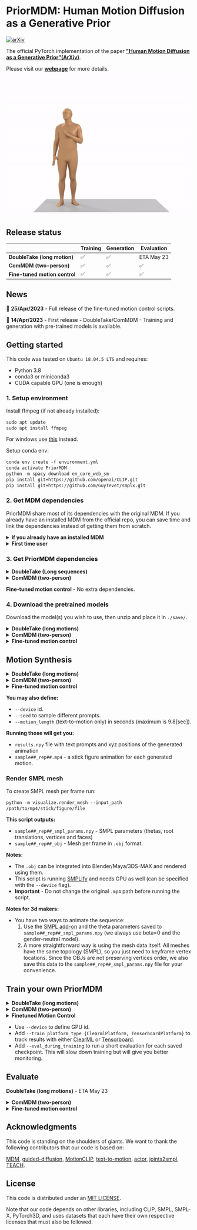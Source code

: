 # PriorMDM: Human Motion Diffusion as a Generative Prior


[![arXiv](https://img.shields.io/badge/arXiv-<2303.01418>-<COLOR>.svg)](https://arxiv.org/abs/2303.01418)

The official PyTorch implementation of the paper [**"Human Motion Diffusion as a Generative Prior"(ArXiv)**](https://arxiv.org/abs/2303.01418).

Please visit our [**webpage**](https://priormdm.github.io/priorMDM-page/) for more details.

![teaser](https://github.com/priorMDM/priorMDM-page/raw/main/static/figures/teaser.gif)

## Release status

|  | Training | Generation | Evaluation |
| --- | ----------- | ----------- | ----------- |
| **DoubleTake (long motion)** | ✅ | ✅ | ETA May 23 |
| **ComMDM (two-person)** | ✅ | ✅ | ✅ |
| **Fine-tuned motion control** | ✅ | ✅ | ✅ |

## News

📢 **25/Apr/2023** - Full release of the fine-tuned motion control scripts.

📢 **14/Apr/2023** - First release - DoubleTake/ComMDM - Training and generation with pre-trained models is available.

## Getting started

This code was tested on `Ubuntu 18.04.5 LTS` and requires:

* Python 3.8
* conda3 or miniconda3
* CUDA capable GPU (one is enough)

### 1. Setup environment 

Install ffmpeg (if not already installed):

```shell
sudo apt update
sudo apt install ffmpeg
```
For windows use [this](https://www.geeksforgeeks.org/how-to-install-ffmpeg-on-windows/) instead.

Setup conda env:
```shell
conda env create -f environment.yml
conda activate PriorMDM
python -m spacy download en_core_web_sm
pip install git+https://github.com/openai/CLIP.git
pip install git+https://github.com/GuyTevet/smplx.git
```

### 2. Get MDM dependencies

PriorMDM share most of its dependencies with the original MDM. 
If you already have an installed MDM from the official repo, you can save time and link the dependencies instead of getting them from scratch.

<details>
  <summary><b>If you already have an installed MDM</b></summary>

**Link from installed MDM**

Before running the following bash script, first change the path to the full path to your installed MDM

```bash
bash prepare/link_mdm.sh
```

</details>


<details>
  <summary><b>First time user</b></summary>

**Download dependencies:**

```bash
bash prepare/download_smpl_files.sh
bash prepare/download_glove.sh
bash prepare/download_t2m_evaluators.sh
```

**Get HumanML3D dataset** (For all applications):

Follow the instructions in [HumanML3D](https://github.com/EricGuo5513/HumanML3D.git),
then copy the result dataset to our repository:

```shell
cp -r ../HumanML3D/HumanML3D ./dataset/HumanML3D
```

</details>

### 3. Get PriorMDM dependencies

<details>
  <summary><b>DoubleTake (Long sequences)</b></summary>

**BABEL dataset**

Download the processed version [here](https://drive.google.com/file/d/18a4eRh8mbIFb55FMHlnmI8B8tSTkbp4t/view?usp=share_link), and place it at `./dataset/babel`

**SMPLH dependencies**

Download [here](https://drive.google.com/file/d/1zHTQ1VrVgr-qGl_ahc0UDgHlXgnwx_lM/view?usp=share_link), and place it at `./bodymodels`


</details>

<details>
  <summary><b>ComMDM (two-person)</b></summary>

**3DPW dataset**

For ComMDM, we cleaned [3DPW](https://virtualhumans.mpi-inf.mpg.de/3DPW/) and converted it to HumanML3D format. 

Download the processed version [here](https://drive.google.com/file/d/1INxPiUuyrBAF71WjVj4Ztb1blsI2trth/view?usp=share_link), and place it at `./dataset/3dpw`

</details>

  **Fine-tuned motion control** - No extra dependencies.


### 4. Download the pretrained models

Download the model(s) you wish to use, then unzip and place it in `./save/`.

<details>
  <summary><b>DoubleTake (long motions)</b></summary>

* [my_humanml-encoder-512](https://drive.google.com/file/d/1RCqyKfj7TLSp6VzwrKa84ldEaXmVma1a/view?usp=share_link) (This is a reproduction of MDM best model without any changes)
* [Babel_TrasnEmb_GeoLoss](https://drive.google.com/file/d/1sHQncaaYhyheeItnAiDOsxw_mpcbpLYr/view?usp=share_link)

</details>

<details>
  <summary><b>ComMDM (two-person)</b></summary>

* [pw3d_text](https://drive.google.com/file/d/1QFIEUd8TEto0AoVQnzsWflrrbHJBZJOG/view?usp=share_link) (for text-to-motion)
* [pw3d_prefix](https://drive.google.com/file/d/10DL9iOr5VlgsikTVvV_sJ8oX86ycd9xE/view?usp=share_link) (for prefix completion)

</details>

<details>
  <summary><b>Fine-tuned motion control</b></summary>

* [root_horizontal_control](https://drive.google.com/file/d/1xLNza6S8Iz2MqSlMJnL38FPqTQhGnqfY/view?usp=share_link) 
(Finetuned the base model for 80,000 steps on (horizontal part of) root control objective)
* [left_wrist_control](https://drive.google.com/file/d/17h98FQhu6dFj70YCopFHT4sL6jZOf42U/view?usp=share_link)
(Finetuned the base model for 80,000 steps on left wrist control objective)
* [right_foot_control](https://drive.google.com/file/d/1QqHAYZ3hbDtsHwJ2Gy4nsfgMwaHvnSOq/view?usp=share_link)
(Finetuned the base model for 80,000 steps on right foor control objective)

</details>

## Motion Synthesis 
<details>
  <summary><b>DoubleTake (long motions)</b></summary>

Reproduce random text prompts:
```shell
python -m sample.double_take --model_path ./save/my_humanml_trans_enc_512/model000200000.pt --num_samples 4 --handshake_size 20 --blend_len 10
```
Reproduce out of text file:
```shell
python -m sample.double_take --model_path ./save/my_humanml_trans_enc_512/model000200000.pt --handshake_size 20 --blend_len 10 --input_text ./assets/dt_text_example.txt 
```

Reproduce out of csv file (can determine each sequence length):
```shell
python -m sample.double_take --model_path ./save/my_humanml_trans_enc_512/model000200000.pt --handshake_size 20 --blend_len 10 --input_text ./assets/dt_csv_example.csv 
```

It will look something like this:

![example](assets/DoubleTake/doubleTake_example.gif)

</details>


<details>
  <summary><b>ComMDM (two-person)</b></summary>

**Text-to-Motion**

Reproduce paper text prompts:
```shell
python -m sample.two_person_text2motion --model_path ./save/pw3d_text/model000100000.pt --input_text ./assets/two_person_text_prompts.txt
```

It will look something like this:

![example](assets/ComMDM/example_capoeira.gif)

**Prefix completion**

Complete unseen motion prefixes:
```shell
python -m sample.two_person_prefix_completion --model_path ./save/pw3d_prefix/model000050000.pt
```

It will look something like this:

![example](assets/ComMDM/example_prefix.gif)

Blue frames are the input prefix and orange frames are the generated completion.


**Visualize dataset**

Unfortunately, 3DPW dataset is not clean, even after our process. To get samples of it run:
```shell
python -m sample.two_person_text2motion --model_path ./save/humanml_trans_enc_512/model000200000.pt --sample_gt
```

</details>

<details>
  <summary><b>Fine-tuned motion control</b></summary>

**Horizontal Root Control**

Sample the horizontal part of the root trajectory from the test set of HumanML3D, and generate a motion with the given trajectory (note that the vertical part of the trajectory is predicted by the model). To make the generation unconditioned on text we add `--guidance_param 0`.
```shell
python -m sample.finetuned_motion_control --model_path save/root_horizontal_finetuned/model000280000.pt --guidance_param 0
```

It will look something like this:

![example](assets/Fine-tuned_motion_control/root_control_example.gif)

Use `--show_input` if you wish to plot the motion from which the control features were taken from.

Add a text condition with `--text_condition`. Note that by default, we use classifier-free-guidance with scale of 2.5.
```shell
python -m sample.finetuned_motion_control --model_path save/root_horizontal_finetuned/model000280000.pt --text_condition "a person is raising hands"
```

**Left Wrist Control**

Sample the relative trajectory of the left wrist w.r.t the root trajectory from the test set of HumanML3D, and generate a motion with the given left wrist relative trajectory. To make the generation unconditioned on text we add `--guidance_param 0`.
```shell
python -m sample.finetuned_motion_control --model_path save/left_wrist_finetuned/model000280000.pt --guidance_param 0
```

It will look something like this:

![example](assets/Fine-tuned_motion_control/left_wrist_control_example.gif)

Add a text condition with `--text_condition`. Note that by default, we use classifier-free-guidance with scale of 2.5.
```shell
python -m sample.finetuned_motion_control --model_path save/left_wrist_finetuned/model000280000.pt --text_condition "a person is walking in a circle"
```
</details>


**You may also define:**
* `--device` id.
* `--seed` to sample different prompts.
* `--motion_length` (text-to-motion only) in seconds (maximum is 9.8[sec]).

**Running those will get you:**

* `results.npy` file with text prompts and xyz positions of the generated animation
* `sample##_rep##.mp4` - a stick figure animation for each generated motion.

### Render SMPL mesh

To create SMPL mesh per frame run:

```shell
python -m visualize.render_mesh --input_path /path/to/mp4/stick/figure/file
```

**This script outputs:**
* `sample##_rep##_smpl_params.npy` - SMPL parameters (thetas, root translations, vertices and faces)
* `sample##_rep##_obj` - Mesh per frame in `.obj` format.

**Notes:**
* The `.obj` can be integrated into Blender/Maya/3DS-MAX and rendered using them.
* This script is running [SMPLify](https://smplify.is.tue.mpg.de/) and needs GPU as well (can be specified with the `--device` flag).
* **Important** - Do not change the original `.mp4` path before running the script.

**Notes for 3d makers:**
* You have two ways to animate the sequence:
  1. Use the [SMPL add-on](https://smpl.is.tue.mpg.de/index.html) and the theta parameters saved to `sample##_rep##_smpl_params.npy` (we always use beta=0 and the gender-neutral model).
  1. A more straightforward way is using the mesh data itself. All meshes have the same topology (SMPL), so you just need to keyframe vertex locations. 
     Since the OBJs are not preserving vertices order, we also save this data to the `sample##_rep##_smpl_params.npy` file for your convenience.
     

## Train your own PriorMDM

<details>
  <summary><b>DoubleTake (long motions)</b></summary>

**HumanML3D best model**
Retraining HumanML3D is not needed as we use the original trained model from MDM. 
Yet, for completeness this repository supports this training as well:
```shell
python -m train.train_mdm --save_dir save/my_humanML_bestmodel --dataset humanml 
```

**Babel best model**
```shell
python -m train.train_mdm --save_dir ./save/my_Babel_TrasnEmb_GeoLoss --dataset babel --latent_dim 512 --batch_size 64 --diffusion_steps 1000 --num_steps 10000000 --min_seq_len 45 --max_seq_len 250 --lambda_rcxyz 1.0 --lambda_fc 1.0 --lambda_vel 1.0
```

</details>


<details>
  <summary><b>ComMDM (two-person)</b></summary>

**Text-to-Motion**

Download the pretrained model for text-to-motion training [from here](https://drive.google.com/file/d/1PE0PK8e5a5j-7-Xhs5YET5U5pGh0c821/view?usp=sharing) and place it in `./save/`. Then train with:

```shell
python -m train.train_mdm_multi --pretrained_path ./save/humanml_trans_enc_512/model000200000.pt --multi_train_mode text --multi_train_splits train,validation --save_dir ./save/my_pw3d_text
```

**Prefix Completion**

Download the pretrained model for prefix training [from here](https://drive.google.com/file/d/1PrUoHIiM1ICvL_oOBsB-J6YVJ1kzVRu_/view?usp=share_link) and place it in `./save/`. Then train with:

```shell
python -m train.train_mdm_multi --pretrained_path ./save/humanml_trans_enc_512_prefix_finetune/model000330000.pt --multi_train_mode prefix --save_dir ./save/my_pw3d_prefix --save_interval 10000
```

</details>

<details>
  <summary><b>Finetuned Motion Control</b></summary>

Train a model for left wrist control from scratch on HumanML3D dataset.
```shell
python -m train.train_mdm_motion_control --save_dir save/left_wrist_finetuned --dataset humanml --inpainting_mask left_wrist
```


Finetune a base model for left wrist control on HumanML3D dataset. We advise setting `--save_interval` to 10,000 to have it saved more frequently, as this is a finetune and not training from scratch.
```shell
python -m train.train_mdm_motion_control --save_dir save/left_wrist_finetuned --dataset humanml --inpainting_mask left_wrist --resume_checkpoint save/humanml_trans_enc_512/model000200000.pt --save_interval 10_000
```

</details>

* Use `--device` to define GPU id.
* Add `--train_platform_type {ClearmlPlatform, TensorboardPlatform}` to track results with either [ClearML](https://clear.ml/) or [Tensorboard](https://www.tensorflow.org/tensorboard).
* Add `--eval_during_training` to run a short evaluation for each saved checkpoint. 
  This will slow down training but will give you better monitoring.

## Evaluate

**DoubleTake (long motions)** - ETA May 23

<details>
<summary><b>ComMDM (two-person)</b></summary>

The reported evaluation for prefix completion is in `./save/pw3d_prefix/eval_prefix_pw3d_paper_results_000240000_wo_mm_1000samples.log`.

To reproduce evaluation run:

```shell
python -m eval.eval_multi --model_path ./save/pw3d_prefix/model000240000.pt
```

</details>

<details>

<summary><b>Fine-tuned motion control</b></summary>

Evaluate the motion control models on the horizontal part of trajectories sampled from the test set of HumanML3D dataset.
```shell
python -m eval.eval_finetuned_motion_control --model_path save/root_horizontal_finetuned/model000280000.pt --replication_times 10
```

This code should produce a file named `eval_humanml_root_horizontal_finetuned_000280000_gscale2.5_mask_root_horizontal_wo_mm.log`, or generally:
`eval_humanml\_<model_name>\_gscale<guidance_free_scale>\_mask\_<name_of_control_features>_<evaluation_mode>.log`

</details>

## Acknowledgments

This code is standing on the shoulders of giants. We want to thank the following contributors
that our code is based on:

[MDM](https://github.com/GuyTevet/motion-diffusion-model),
[guided-diffusion](https://github.com/openai/guided-diffusion), 
[MotionCLIP](https://github.com/GuyTevet/MotionCLIP), 
[text-to-motion](https://github.com/EricGuo5513/text-to-motion), 
[actor](https://github.com/Mathux/ACTOR), 
[joints2smpl](https://github.com/wangsen1312/joints2smpl),
[TEACH](https://github.com/athn-nik/teach).

## License
This code is distributed under an [MIT LICENSE](LICENSE).

Note that our code depends on other libraries, including CLIP, SMPL, SMPL-X, PyTorch3D, and uses datasets that each have their own respective licenses that must also be followed.
